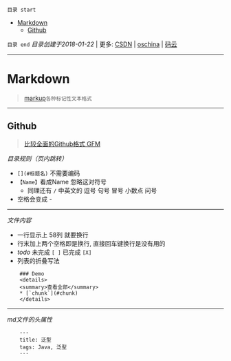 `目录 start`
 
- [Markdown](#markdown)
    - [Github](#github)

`目录 end` *目录创建于2018-01-22* | 更多: [CSDN](http://blog.csdn.net/kcp606) | [oschina](https://my.oschina.net/kcp1104) | [码云](https://gitee.com/kcp1104) 
****************************************
# Markdown
> [markup](https://github.com/github/markup)`各种标记性文本格式`

**************
## Github
> [比较全面的Github格式 GFM](https://github.com/guodongxiaren/README)



_目录规则（页内跳转）_

- `[](#标题名)` 不需要编码
- `【Name】`看成Name 忽略这对符号 
    - 同理还有  `/` 中英文的 逗号 句号 冒号 小数点 问号
- 空格会变成 - 

****
_文件内容_
- 一行显示上 58列 就要换行
- 行末加上两个空格即是换行, 直接回车键换行是没有用的
- *todo* 未完成 `[ ]` 已完成 `[X]`
- 列表的折叠写法
```
    ### Demo
    <details>
    <summary>查看全部</summary>
    * [`chunk`](#chunk)
    </details>
```

*****
_md文件的头属性_
```
    ---
    title: 泛型
    tags: Java, 泛型
    ---
```